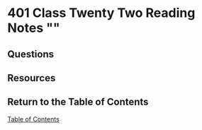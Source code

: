 # 401 Class Twenty Two Reading Notes ""

## Questions

## Resources

## Return to the Table of Contents

[Table of Contents](https://todd75.github.io/reading-notes/)